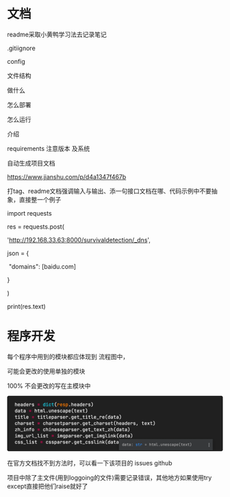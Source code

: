 # 文档

readme采取小黄鸭学习法去记录笔记

.gitiignore

config

文件结构



做什么

怎么部署

怎么运行

介绍

requirements 注意版本 及系统



自动生成项目文档

https://www.jianshu.com/p/d4a1347f467b



打tag、readme文档强调输入与输出、添一句接口文档在哪、代码示例中不要抽象，直接整一个例子

import requests

res = requests.post(

  'http://192.168.33.63:8000/survivaldetection/_dns',

  json = {

​    "domains": [baidu.com]

  }

)

print(res.text)





# 程序开发

每个程序中用到的模块都应体现到 流程图中，



可能会更改的使用单独的模块

100% 不会更改的写在主模块中

![image-20220322094427369](./image-20220322094427369.png)



在官方文档找不到方法时，可以看一下该项目的 issues github



项目中除了主文件(用到loggoing的文件)需要记录错误，其他地方如果使用try except直接把他们raise就好了